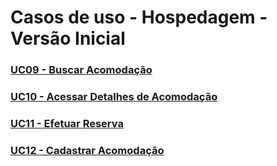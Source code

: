 # Casos de uso - Hospedagem - Versão Inicial

### [UC09 - Buscar Acomodação](uc09-hospedagem.md)

### [UC10 - Acessar Detalhes de Acomodação](uc10-hospedagem.md)

### [UC11 - Efetuar Reserva](uc11-hospedagem.md)

### [UC12 - Cadastrar Acomodação](uc12-hospedagem.md)
